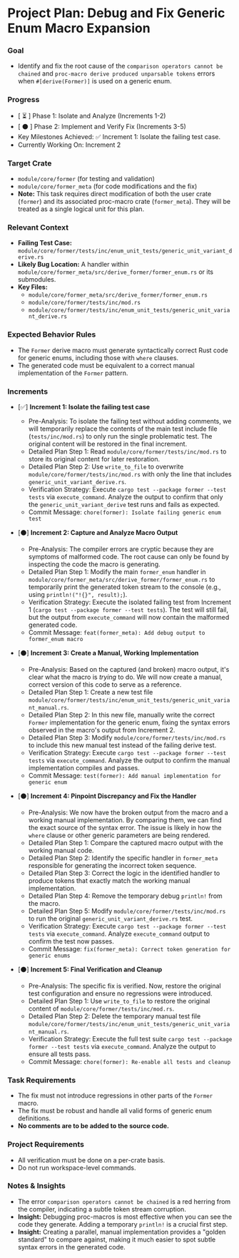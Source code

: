 # Project Plan: Debug and Fix Generic Enum Macro Expansion

### Goal
*   Identify and fix the root cause of the `comparison operators cannot be chained` and `proc-macro derive produced unparsable tokens` errors when `#[derive(Former)]` is used on a generic enum.

### Progress
*   [ ⏳ ] Phase 1: Isolate and Analyze (Increments 1-2)
*   [ ⚫ ] Phase 2: Implement and Verify Fix (Increments 3-5)
*   Key Milestones Achieved: ✅ Increment 1: Isolate the failing test case.
*   Currently Working On: Increment 2

### Target Crate
*   `module/core/former` (for testing and validation)
*   `module/core/former_meta` (for code modifications and the fix)
*   **Note:** This task requires direct modification of both the user crate (`former`) and its associated proc-macro crate (`former_meta`). They will be treated as a single logical unit for this plan.

### Relevant Context
*   **Failing Test Case:** `module/core/former/tests/inc/enum_unit_tests/generic_unit_variant_derive.rs`
*   **Likely Bug Location:** A handler within `module/core/former_meta/src/derive_former/former_enum.rs` or its submodules.
*   **Key Files:**
    *   `module/core/former_meta/src/derive_former/former_enum.rs`
    *   `module/core/former/tests/inc/mod.rs`
    *   `module/core/former/tests/inc/enum_unit_tests/generic_unit_variant_derive.rs`

### Expected Behavior Rules
*   The `Former` derive macro must generate syntactically correct Rust code for generic enums, including those with `where` clauses.
*   The generated code must be equivalent to a correct manual implementation of the `Former` pattern.

### Increments

*   [✅] **Increment 1: Isolate the failing test case**
    *   Pre-Analysis: To isolate the failing test without adding comments, we will temporarily replace the contents of the main test include file (`tests/inc/mod.rs`) to only run the single problematic test. The original content will be restored in the final increment.
    *   Detailed Plan Step 1: Read `module/core/former/tests/inc/mod.rs` to store its original content for later restoration.
    *   Detailed Plan Step 2: Use `write_to_file` to overwrite `module/core/former/tests/inc/mod.rs` with only the line that includes `generic_unit_variant_derive.rs`.
    *   Verification Strategy: Execute `cargo test --package former --test tests` via `execute_command`. Analyze the output to confirm that only the `generic_unit_variant_derive` test runs and fails as expected.
    *   Commit Message: `chore(former): Isolate failing generic enum test`

*   [⚫] **Increment 2: Capture and Analyze Macro Output**
    *   Pre-Analysis: The compiler errors are cryptic because they are symptoms of malformed code. The root cause can only be found by inspecting the code the macro is generating.
    *   Detailed Plan Step 1: Modify the main `former_enum` handler in `module/core/former_meta/src/derive_former/former_enum.rs` to temporarily print the generated token stream to the console (e.g., using `println!("!{}", result);`).
    *   Verification Strategy: Execute the isolated failing test from Increment 1 (`cargo test --package former --test tests`). The test will still fail, but the output from `execute_command` will now contain the malformed generated code.
    *   Commit Message: `feat(former_meta): Add debug output to former_enum macro`

*   [⚫] **Increment 3: Create a Manual, Working Implementation**
    *   Pre-Analysis: Based on the captured (and broken) macro output, it's clear what the macro is *trying* to do. We will now create a manual, correct version of this code to serve as a reference.
    *   Detailed Plan Step 1: Create a new test file `module/core/former/tests/inc/enum_unit_tests/generic_unit_variant_manual.rs`.
    *   Detailed Plan Step 2: In this new file, manually write the correct `Former` implementation for the generic enum, fixing the syntax errors observed in the macro's output from Increment 2.
    *   Detailed Plan Step 3: Modify `module/core/former/tests/inc/mod.rs` to include this new manual test instead of the failing derive test.
    *   Verification Strategy: Execute `cargo test --package former --test tests` via `execute_command`. Analyze the output to confirm the manual implementation compiles and passes.
    *   Commit Message: `test(former): Add manual implementation for generic enum`

*   [⚫] **Increment 4: Pinpoint Discrepancy and Fix the Handler**
    *   Pre-Analysis: We now have the broken output from the macro and a working manual implementation. By comparing them, we can find the exact source of the syntax error. The issue is likely in how the `where` clause or other generic parameters are being rendered.
    *   Detailed Plan Step 1: Compare the captured macro output with the working manual code.
    *   Detailed Plan Step 2: Identify the specific handler in `former_meta` responsible for generating the incorrect token sequence.
    *   Detailed Plan Step 3: Correct the logic in the identified handler to produce tokens that exactly match the working manual implementation.
    *   Detailed Plan Step 4: Remove the temporary debug `println!` from the macro.
    *   Detailed Plan Step 5: Modify `module/core/former/tests/inc/mod.rs` to run the original `generic_unit_variant_derive.rs` test.
    *   Verification Strategy: Execute `cargo test --package former --test tests` via `execute_command`. Analyze `execute_command` output to confirm the test now passes.
    *   Commit Message: `fix(former_meta): Correct token generation for generic enums`

*   [⚫] **Increment 5: Final Verification and Cleanup**
    *   Pre-Analysis: The specific fix is verified. Now, restore the original test configuration and ensure no regressions were introduced.
    *   Detailed Plan Step 1: Use `write_to_file` to restore the original content of `module/core/former/tests/inc/mod.rs`.
    *   Detailed Plan Step 2: Delete the temporary manual test file `module/core/former/tests/inc/enum_unit_tests/generic_unit_variant_manual.rs`.
    *   Verification Strategy: Execute the full test suite `cargo test --package former --test tests` via `execute_command`. Analyze the output to ensure all tests pass.
    *   Commit Message: `chore(former): Re-enable all tests and cleanup`

### Task Requirements
*   The fix must not introduce regressions in other parts of the `Former` macro.
*   The fix must be robust and handle all valid forms of generic enum definitions.
*   **No comments are to be added to the source code.**

### Project Requirements
*   All verification must be done on a per-crate basis.
*   Do not run workspace-level commands.

### Notes & Insights
*   The error `comparison operators cannot be chained` is a red herring from the compiler, indicating a subtle token stream corruption.
*   **Insight:** Debugging proc-macros is most effective when you can see the code they generate. Adding a temporary `println!` is a crucial first step.
*   **Insight:** Creating a parallel, manual implementation provides a "golden standard" to compare against, making it much easier to spot subtle syntax errors in the generated code.